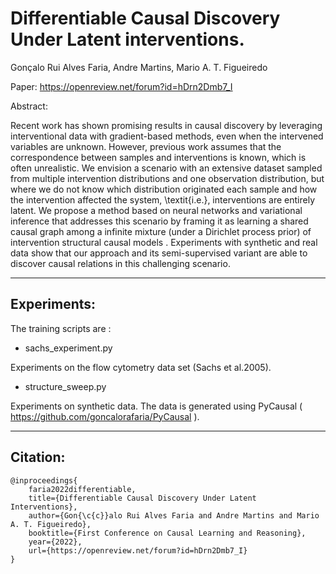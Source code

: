 # Differentiable Causal Discovery Under Latent interventions.

Gonçalo Rui Alves Faria, Andre Martins, Mario A. T. Figueiredo

Paper: https://openreview.net/forum?id=hDrn2Dmb7_I

Abstract: 

Recent work has shown promising results in causal discovery by leveraging interventional data with gradient-based methods, even when the intervened variables are unknown. However, previous work assumes that the correspondence between samples and interventions is known, which is often unrealistic. We envision a scenario with an extensive dataset sampled from multiple intervention distributions and one observation distribution, but where we do not know which distribution originated each sample and how the intervention affected the system, \textit{i.e.}, interventions are entirely latent. We propose a method based on neural networks and variational inference that addresses this scenario by framing it as learning a shared causal graph among a infinite mixture (under a Dirichlet process prior) of intervention structural causal models . Experiments with synthetic and real data show that our approach and its semi-supervised variant are able to discover causal relations in this challenging scenario. 

----
## Experiments:

The training scripts are : 

* sachs_experiment.py

Experiments on the flow cytometry data set (Sachs et al.2005). 

* structure_sweep.py

Experiments on synthetic data. The data is generated using PyCausal ( https://github.com/goncalorafaria/PyCausal ). 

-----

## Citation: 

````
@inproceedings{
    faria2022differentiable,
    title={Differentiable Causal Discovery Under Latent Interventions},
    author={Gon{\c{c}}alo Rui Alves Faria and Andre Martins and Mario A. T. Figueiredo},
    booktitle={First Conference on Causal Learning and Reasoning},
    year={2022},
    url={https://openreview.net/forum?id=hDrn2Dmb7_I}
}
````
